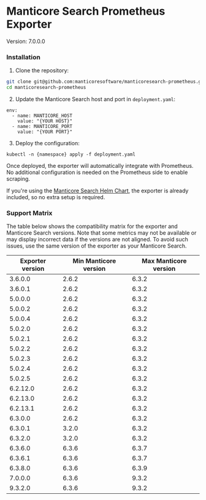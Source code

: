 # Manticore Search Prometheus Exporter

Version: 7.0.0.0

### Installation

1) Clone the repository:
```bash
git clone git@github.com:manticoresoftware/manticoresearch-prometheus.git
cd manticoresearch-prometheus
```

2) Update the Manticore Search host and port in `deployment.yaml`:
```
env:
  - name: MANTICORE_HOST
    value: "{YOUR HOST}"
  - name: MANTICORE_PORT
    value: "{YOUR PORT}"
``` 
3) Deploy the configuration:
```kubernetes helm
kubectl -n {namespace} apply -f deployment.yaml
```

Once deployed, the exporter will automatically integrate with Prometheus. No additional configuration is needed on the Prometheus side to enable scraping.

If you're using the [Manticore Search Helm Chart](https://github.com/manticoresoftware/manticoresearch-helm), the exporter is already included, so no extra setup is required.

### Support Matrix

The table below shows the compatibility matrix for the exporter and Manticore Search versions. Note that some metrics may not be available or may display incorrect data if the versions are not aligned. To avoid such issues, use the same version of the exporter as your Manticore Search.

| Exporter version | Min Manticore version | Max Manticore version |
|------------------|-----------------------|-----------------------|
| 3.6.0.0          | 2.6.2                 | 6.3.2                 |
| 3.6.0.1          | 2.6.2                 | 6.3.2                 |
| 5.0.0.0          | 2.6.2                 | 6.3.2                 |
| 5.0.0.2          | 2.6.2                 | 6.3.2                 |
| 5.0.0.4          | 2.6.2                 | 6.3.2                 |
| 5.0.2.0          | 2.6.2                 | 6.3.2                 |
| 5.0.2.1          | 2.6.2                 | 6.3.2                 |
| 5.0.2.2          | 2.6.2                 | 6.3.2                 |
| 5.0.2.3          | 2.6.2                 | 6.3.2                 |
| 5.0.2.4          | 2.6.2                 | 6.3.2                 |
| 5.0.2.5          | 2.6.2                 | 6.3.2                 |
| 6.2.12.0         | 2.6.2                 | 6.3.2                 |
| 6.2.13.0         | 2.6.2                 | 6.3.2                 |
| 6.2.13.1         | 2.6.2                 | 6.3.2                 |
| 6.3.0.0          | 2.6.2                 | 6.3.2                 |
| 6.3.0.1          | 3.2.0                 | 6.3.2                 |
| 6.3.2.0          | 3.2.0                 | 6.3.2                 |
| 6.3.6.0          | 6.3.6                 | 6.3.7                 |
| 6.3.6.1          | 6.3.6                 | 6.3.7                 |
| 6.3.8.0          | 6.3.6                 | 6.3.9                 |
| 7.0.0.0          | 6.3.6                 | 9.3.2                 |
| 9.3.2.0          | 6.3.6                 | 9.3.2                 |
